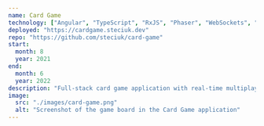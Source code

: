 ```yaml
---
name: Card Game
technology: ["Angular", "TypeScript", "RxJS", "Phaser", "WebSockets", "Node.js", "Express", "MongoDB", "JWT", "Sass"]
deployed: "https://cardgame.steciuk.dev"
repo: "https://github.com/steciuk/card-game"
start:
  month: 8
  year: 2021
end:
  month: 6
  year: 2022
description: "Full-stack card game application with real-time multiplayer functionality and user authentication."
image:
  src: "./images/card-game.png"
  alt: "Screenshot of the game board in the Card Game application"
---
```

